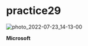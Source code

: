 # practice29

![photo_2022-07-23_14-13-00](https://user-images.githubusercontent.com/108235776/180600191-c15b07ad-9437-45a9-acbe-13715db13deb.jpg)

**Microsoft**
